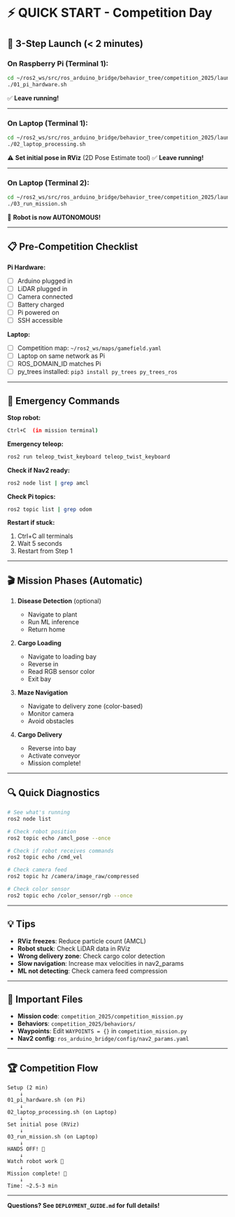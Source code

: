 # ⚡ QUICK START - Competition Day

## 🎯 3-Step Launch (< 2 minutes)

### On Raspberry Pi (Terminal 1):

```bash
cd ~/ros2_ws/src/ros_arduino_bridge/behavior_tree/competition_2025/launch
./01_pi_hardware.sh
```

✅ **Leave running!**

---

### On Laptop (Terminal 1):

```bash
cd ~/ros2_ws/src/ros_arduino_bridge/behavior_tree/competition_2025/launch
./02_laptop_processing.sh
```

⚠️ **Set initial pose in RViz** (2D Pose Estimate tool)
✅ **Leave running!**

---

### On Laptop (Terminal 2):

```bash
cd ~/ros2_ws/src/ros_arduino_bridge/behavior_tree/competition_2025/launch
./03_run_mission.sh
```

🤖 **Robot is now AUTONOMOUS!**

---

## 📋 Pre-Competition Checklist

**Pi Hardware:**

- [ ] Arduino plugged in
- [ ] LiDAR plugged in
- [ ] Camera connected
- [ ] Battery charged
- [ ] Pi powered on
- [ ] SSH accessible

**Laptop:**

- [ ] Competition map: `~/ros2_ws/maps/gamefield.yaml`
- [ ] Laptop on same network as Pi
- [ ] ROS_DOMAIN_ID matches Pi
- [ ] py_trees installed: `pip3 install py_trees py_trees_ros`

---

## 🚨 Emergency Commands

**Stop robot:**

```bash
Ctrl+C  (in mission terminal)
```

**Emergency teleop:**

```bash
ros2 run teleop_twist_keyboard teleop_twist_keyboard
```

**Check if Nav2 ready:**

```bash
ros2 node list | grep amcl
```

**Check Pi topics:**

```bash
ros2 topic list | grep odom
```

**Restart if stuck:**

1. Ctrl+C all terminals
2. Wait 5 seconds
3. Restart from Step 1

---

## 🎬 Mission Phases (Automatic)

1. **Disease Detection** (optional)

   - Navigate to plant
   - Run ML inference
   - Return home

2. **Cargo Loading**

   - Navigate to loading bay
   - Reverse in
   - Read RGB sensor color
   - Exit bay

3. **Maze Navigation**

   - Navigate to delivery zone (color-based)
   - Monitor camera
   - Avoid obstacles

4. **Cargo Delivery**
   - Reverse into bay
   - Activate conveyor
   - Mission complete!

---

## 🔍 Quick Diagnostics

```bash
# See what's running
ros2 node list

# Check robot position
ros2 topic echo /amcl_pose --once

# Check if robot receives commands
ros2 topic echo /cmd_vel

# Check camera feed
ros2 topic hz /camera/image_raw/compressed

# Check color sensor
ros2 topic echo /color_sensor/rgb --once
```

---

## 💡 Tips

- **RViz freezes**: Reduce particle count (AMCL)
- **Robot stuck**: Check LiDAR data in RViz
- **Wrong delivery zone**: Check cargo color detection
- **Slow navigation**: Increase max velocities in nav2_params
- **ML not detecting**: Check camera feed compression

---

## 📁 Important Files

- **Mission code**: `competition_2025/competition_mission.py`
- **Behaviors**: `competition_2025/behaviors/`
- **Waypoints**: Edit `WAYPOINTS = {}` in `competition_mission.py`
- **Nav2 config**: `ros_arduino_bridge/config/nav2_params.yaml`

---

## 🏆 Competition Flow

```
Setup (2 min)
    ↓
01_pi_hardware.sh (on Pi)
    ↓
02_laptop_processing.sh (on Laptop)
    ↓
Set initial pose (RViz)
    ↓
03_run_mission.sh (on Laptop)
    ↓
HANDS OFF! 👐
    ↓
Watch robot work 🤖
    ↓
Mission complete! 🎉
    ↓
Time: ~2.5-3 min
```

---

**Questions? See `DEPLOYMENT_GUIDE.md` for full details!**
